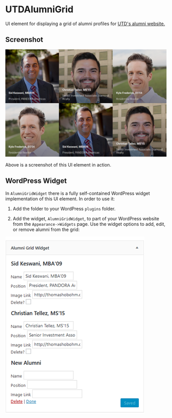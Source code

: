 # UTDAlumniGrid
UI element for displaying a grid of alumni profiles for [UTD's alumni website.](https://alumni.utdallas.edu/)

## Screenshot

![Screenshot of grid](screenshots/screenshot.PNG)

Above is a screenshot of this UI element in action.

## WordPress Widget

In `AlumniGridWidget` there is a fully self-contained WordPress widget implementation of this UI element. In order to use it:

1. Add the folder to your WordPress `plugins` folder.

2. Add the widget, `AlumniGridWidget`, to part of your WordPress website from the `Appearance->Widgets` page. Use the widget options to add, edit, or remove alumni from the grid:

![Screenshot of widget options](screenshots/widget%20options.PNG)
